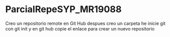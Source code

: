 # ParcialRepeSYP_MR19088
Creo un repositorio remote en Git Hub despues creo un carpeta he inicie git con git init y en git hub copie el enlace para crear un nuevo repositorio
